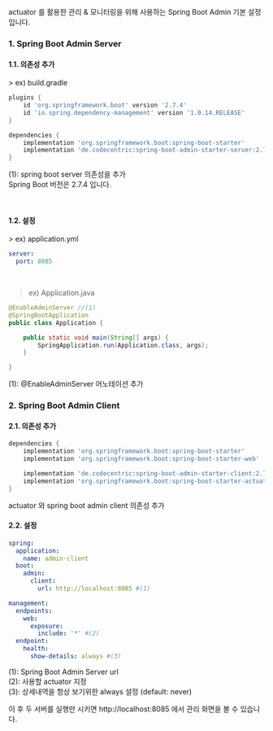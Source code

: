 actuator 를 활용한 관리 & 모니터링을 위해 사용하는 Spring Boot Admin 기본 설정입니다.
<br>

<h3>1. Spring Boot Admin Server</h3>

<h4>1.1. 의존성 추가</h4>
> ex) build.gradle

~~~gradle
plugins {
    id 'org.springframework.boot' version '2.7.4'
    id 'io.spring.dependency-management' version '1.0.14.RELEASE'
}

dependencies {
    implementation 'org.springframework.boot:spring-boot-starter'
    implementation 'de.codecentric:spring-boot-admin-starter-server:2.7.5' // (1)
}
~~~
(1): spring boot server 의존성을 추가 <br>
Spring Boot 버전은 2.7.4 입니다.

<br>

<h4>1.2. 설정</h4>
> ex) application.yml

~~~yml
server:
  port: 8085
~~~

<br>

> ex) Application.java

~~~java
@EnableAdminServer //(1)
@SpringBootApplication
public class Application {

    public static void main(String[] args) {
        SpringApplication.run(Application.class, args);
    }

}
~~~
(1): @EnableAdminServer 어노테이션 추가

<h3>2. Spring Boot Admin Client</h3>

<h4>2.1. 의존성 추가</h4>

~~~gradle
dependencies {
	implementation 'org.springframework.boot:spring-boot-starter'
	implementation 'org.springframework.boot:spring-boot-starter-web'

	implementation 'de.codecentric:spring-boot-admin-starter-client:2.7.5'
	implementation 'org.springframework.boot:spring-boot-starter-actuator'
}
~~~

actuator 와 spring boot admin client 의존성 추가
<br>

<h4>2.2. 설정</h4>

~~~yml
spring:
  application:
    name: admin-client
  boot:
    admin:
      client:
        url: http://localhost:8085 #(1)

management:
  endpoints:
    web:
      exposure:
        include: '*' #(2)
  endpoint:
    health:
      show-details: always #(3)
~~~

(1): Spring Boot Admin Server url <br>
(2): 사용할 actuator 지정 <br>
(3): 상세내역을 항상 보기위한 always 설정 (default: never) <br>

이 후 두 서버를 실행만 시키면 http://localhost:8085 에서 관리 화면을 볼 수 있습니다.